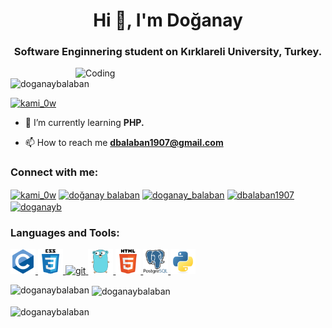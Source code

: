 <h1 align="center">Hi 👋, I'm Doğanay</h1>
<h3 align="center">Software Enginnering student on Kırklareli University, Turkey.</h3>
<img align="right" alt="Coding" width="400" src="https://i.pinimg.com/originals/2a/53/65/2a53651a35816f499270d8275fd5318f.gif">

<p align="left"> <img src="https://komarev.com/ghpvc/?username=doganaybalaban&label=Profile%20views&color=0e75b6&style=flat" alt="doganaybalaban" /> </p>

<p align="left"> <a href="https://twitter.com/kami_0w" target="blank"><img src="https://img.shields.io/twitter/follow/kami_0w?logo=twitter&style=for-the-badge" alt="kami_0w" /></a> </p>

- 🌱 I’m currently learning **PHP.**

- 📫 How to reach me **dbalaban1907@gmail.com**

<h3 align="left">Connect with me:</h3>
<p align="left">
<a href="https://twitter.com/kami_0w" target="blank"><img align="center" src="https://raw.githubusercontent.com/rahuldkjain/github-profile-readme-generator/master/src/images/icons/Social/twitter.svg" alt="kami_0w" height="30" width="40" /></a>
<a href="https://linkedin.com/in/doğanay balaban" target="blank"><img align="center" src="https://raw.githubusercontent.com/rahuldkjain/github-profile-readme-generator/master/src/images/icons/Social/linked-in-alt.svg" alt="doğanay balaban" height="30" width="40" /></a>
<a href="https://instagram.com/doganay_balaban" target="blank"><img align="center" src="https://raw.githubusercontent.com/rahuldkjain/github-profile-readme-generator/master/src/images/icons/Social/instagram.svg" alt="doganay_balaban" height="30" width="40" /></a>
<a href="https://www.hackerrank.com/dbalaban1907" target="blank"><img align="center" src="https://raw.githubusercontent.com/rahuldkjain/github-profile-readme-generator/master/src/images/icons/Social/hackerrank.svg" alt="dbalaban1907" height="30" width="40" /></a>
<a href="https://www.leetcode.com/doganayb" target="blank"><img align="center" src="https://raw.githubusercontent.com/rahuldkjain/github-profile-readme-generator/master/src/images/icons/Social/leet-code.svg" alt="doganayb" height="30" width="40" /></a>
</p>

<h3 align="left">Languages and Tools:</h3>
<p align="left"> <a href="https://www.cprogramming.com/" target="_blank" rel="noreferrer"> <img src="https://raw.githubusercontent.com/devicons/devicon/master/icons/c/c-original.svg" alt="c" width="40" height="40"/> </a> <a href="https://www.w3schools.com/css/" target="_blank" rel="noreferrer"> <img src="https://raw.githubusercontent.com/devicons/devicon/master/icons/css3/css3-original-wordmark.svg" alt="css3" width="40" height="40"/> </a> <a href="https://git-scm.com/" target="_blank" rel="noreferrer"> <img src="https://www.vectorlogo.zone/logos/git-scm/git-scm-icon.svg" alt="git" width="40" height="40"/> </a> <a href="https://golang.org" target="_blank" rel="noreferrer"> <img src="https://raw.githubusercontent.com/devicons/devicon/master/icons/go/go-original.svg" alt="go" width="40" height="40"/> </a> <a href="https://www.w3.org/html/" target="_blank" rel="noreferrer"> <img src="https://raw.githubusercontent.com/devicons/devicon/master/icons/html5/html5-original-wordmark.svg" alt="html5" width="40" height="40"/> </a> <a href="https://www.postgresql.org" target="_blank" rel="noreferrer"> <img src="https://raw.githubusercontent.com/devicons/devicon/master/icons/postgresql/postgresql-original-wordmark.svg" alt="postgresql" width="40" height="40"/> </a> <a href="https://www.python.org" target="_blank" rel="noreferrer"> <img src="https://raw.githubusercontent.com/devicons/devicon/master/icons/python/python-original.svg" alt="python" width="40" height="40"/> </a> </p>

<p><img align="left" src="https://github-readme-stats.vercel.app/api/top-langs?username=doganaybalaban&show_icons=true&locale=en&layout=compact" alt="doganaybalaban" /></p>

<p>&nbsp;<img align="center" src="https://github-readme-stats.vercel.app/api?username=doganaybalaban&show_icons=true&locale=en" alt="doganaybalaban" /></p>

<p><img align="center" src="https://github-readme-streak-stats.herokuapp.com/?user=doganaybalaban&" alt="doganaybalaban" /></p>
